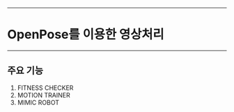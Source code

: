 
-----------------
# OpenPose를 이용한 영상처리
-----------------
## 주요 기능
1. FITNESS CHECKER
2. MOTION TRAINER
3. MIMIC ROBOT
